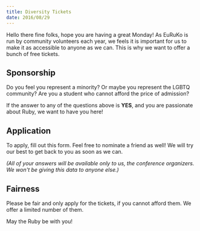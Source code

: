 ```yaml
---
title: Diversity Tickets
date: 2016/08/29
---
```


Hello there fine folks, hope you are having a great Monday! As EuRuKo is run by
community volunteers each year, we feels it is important for us to make it as
accessible to anyone as we can. This is why we want to offer a bunch of
free tickets.

## Sponsorship

Do you feel you represent a minority? Or maybe you represent the LGBTQ
community? Are you a student who cannot afford the price of admission?

If the answer to any of the questions above is **YES**, and you are passionate
about Ruby, we want to have you here!

## Application

To apply, fill out this form. Feel free to nominate a friend as well! We will
try our best to get back to you as soon as we can.

_(All of your answers will be available only to us, the conference organizers.
We won't be giving this data to anyone else.)_

## Fairness

Please be fair and only apply for the tickets, if you cannot afford them. We
offer a limited number of them.

May the Ruby be with you!

